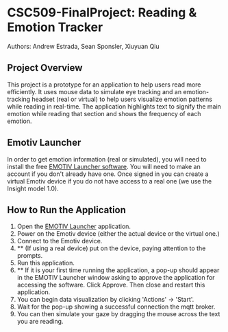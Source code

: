 # CSC509-FinalProject: Reading &amp; Emotion Tracker

Authors:
Andrew Estrada, 
Sean Sponsler, 
Xiuyuan Qiu

## Project Overview
This project is a prototype for an application to help users read more efficiently. 
It uses mouse data to simulate eye tracking and an emotion-tracking headset (real or virtual)
to help users visualize emotion patterns while reading in real-time. The application
highlights text to signify the main emotion while reading that section and shows the 
frequency of each emotion.

## Emotiv Launcher
In order to get emotion information (real or simulated), you will need to install the free
[EMOTIV Launcher software](https://www.emotiv.com/products/emotiv-launcher). You will need to 
make an account if you don't already have one. Once signed in you can create a virtual Emotiv
device if you do not have access to a real one (we use the Insight model 1.0).

## How to Run the Application
1. Open the [EMOTIV Launcher](#emotiv-launcher) application.
2. Power on the Emotiv device (either the actual device or the virtual one.)
3. Connect to the Emotiv device.
4. ** (If using a real device) put on the device, paying attention to the prompts.
5. Run this application.
6. ** If it is your first time running the application, a pop-up should appear in the EMOTIV Launcher window asking to approve the application for accessing the software. Click Approve. Then close and restart this application.
7. You can begin data visualization by clicking 'Actions' -> 'Start'.
8. Wait for the pop-up showing a successful connection the mqtt broker. 
9. You can then simulate your gaze by dragging the mouse across the text you are reading. 
